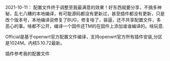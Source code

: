 2021-10-11：
配置文件终于调整至我最满意的效果！好东西就要分享，不搞多神秘，乱七八糟的本地编译，有可能源码都没有更新过，甚至插件都没有更新，只是改个版本号，本地编译说修复了BUG，修复啥了，装逼，还不共享配置文件，多恶心的事。啥都不公开，编译一个固件还TM的在固件上添加谁谁编译的。啥玩意.

Official是基于openwrt官方配置文件编译，支持openwrt官方所有插件安装,分区是1024M。内核5.10.72最新。

插件参考我的配置文件
